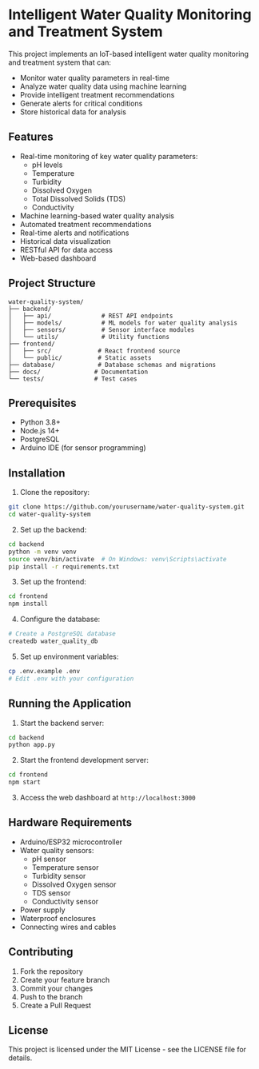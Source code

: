 # Intelligent Water Quality Monitoring and Treatment System

This project implements an IoT-based intelligent water quality monitoring and treatment system that can:
- Monitor water quality parameters in real-time
- Analyze water quality data using machine learning
- Provide intelligent treatment recommendations
- Generate alerts for critical conditions
- Store historical data for analysis

## Features

- Real-time monitoring of key water quality parameters:
  - pH levels
  - Temperature
  - Turbidity
  - Dissolved Oxygen
  - Total Dissolved Solids (TDS)
  - Conductivity
- Machine learning-based water quality analysis
- Automated treatment recommendations
- Real-time alerts and notifications
- Historical data visualization
- RESTful API for data access
- Web-based dashboard

## Project Structure

```
water-quality-system/
├── backend/
│   ├── api/              # REST API endpoints
│   ├── models/           # ML models for water quality analysis
│   ├── sensors/          # Sensor interface modules
│   └── utils/            # Utility functions
├── frontend/
│   ├── src/             # React frontend source
│   └── public/          # Static assets
├── database/            # Database schemas and migrations
├── docs/               # Documentation
└── tests/              # Test cases
```

## Prerequisites

- Python 3.8+
- Node.js 14+
- PostgreSQL
- Arduino IDE (for sensor programming)

## Installation

1. Clone the repository:
```bash
git clone https://github.com/yourusername/water-quality-system.git
cd water-quality-system
```

2. Set up the backend:
```bash
cd backend
python -m venv venv
source venv/bin/activate  # On Windows: venv\Scripts\activate
pip install -r requirements.txt
```

3. Set up the frontend:
```bash
cd frontend
npm install
```

4. Configure the database:
```bash
# Create a PostgreSQL database
createdb water_quality_db
```

5. Set up environment variables:
```bash
cp .env.example .env
# Edit .env with your configuration
```

## Running the Application

1. Start the backend server:
```bash
cd backend
python app.py
```

2. Start the frontend development server:
```bash
cd frontend
npm start
```

3. Access the web dashboard at `http://localhost:3000`

## Hardware Requirements

- Arduino/ESP32 microcontroller
- Water quality sensors:
  - pH sensor
  - Temperature sensor
  - Turbidity sensor
  - Dissolved Oxygen sensor
  - TDS sensor
  - Conductivity sensor
- Power supply
- Waterproof enclosures
- Connecting wires and cables

## Contributing

1. Fork the repository
2. Create your feature branch
3. Commit your changes
4. Push to the branch
5. Create a Pull Request

## License

This project is licensed under the MIT License - see the LICENSE file for details. 